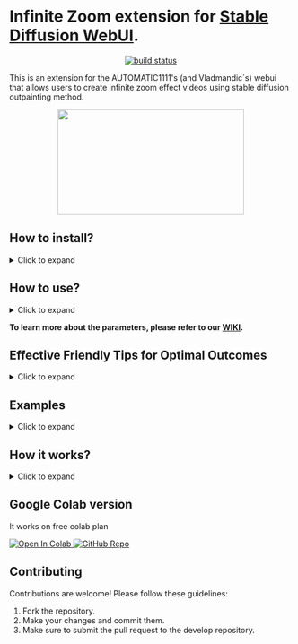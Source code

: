 # Infinite Zoom extension for  [Stable Diffusion WebUI](https://github.com/AUTOMATIC1111/stable-diffusion-webui/).  

<p align="center">     
    <a href="https://discord.gg/v2nHqSrWdW">
        <img src="https://img.shields.io/discord/1095469311830806630?color=blue&label=discord&logo=discord&logoColor=white" alt="build status">
    </a>
</p>

This is an extension for the AUTOMATIC1111's (and Vladmandic´s) webui that allows users to create infinite zoom effect videos using stable diffusion outpainting method. 
<p align="center">
   <img src="https://user-images.githubusercontent.com/62482657/233385585-82d7157e-1438-4cf8-b805-220d96bbbe31.gif" width="332" height="188" />
</p>

## How to install?
<details>
  <summary> Click to expand </summary>
  
1. Open [Stable Diffusion WebUI](https://github.com/AUTOMATIC1111/stable-diffusion-webui/).

2. Go to the `Extensions tab` > `Install from URL`.

3. Enter `https://github.com/v8hid/infinite-zoom-automatic1111-webui.git` for the URL and leave the second field empty and wait for it to be installed.
> <img width="587" alt="Screenshot" src="https://user-images.githubusercontent.com/62482657/231554653-16484c48-582e-489d-8191-bafc4cccbd3b.png">

4. Go to the Installed tab and press Apply, wait for installation, and restart.

> <img width="616" alt="Screenshot" src="https://user-images.githubusercontent.com/62482657/231554793-4a54ae94-51d2-408e-9908-2eed73cde9c0.png">

5. Wait for the Stable Diffusion WebUI to restart and now you can try the Infinite Zoom extension.

</details>

## How to use?

<details>
  <summary> Click to expand </summary>
  
 1. Click on the Infinite Zoom tab <img width="1431" alt="Screenshot 2023-04-12 at 10 14 50 PM" src="https://user-images.githubusercontent.com/62482657/231571341-92767f0d-af36-4b94-8ba9-c40a63c209ba.png">
 
 2. Modify the parameters as you wish and click Generate video, the video will appear as soon as it generates
 
 </details>
 
**To learn more about the parameters, please refer to our [WIKI](https://github.com/v8hid/infinite-zoom-automatic1111-webui/wiki).**
 ## Effective Friendly Tips for Optimal Outcomes
 
<details>
  <summary> Click to expand </summary>
  
* You're only as good as your model, so level up with an <ins>Inpainting model</ins> for killer results.

* Heads up: Setting <ins>Mask Blur</ins> parameter above 0 will give you results that look like they've been hit by the ugly stick.

* Just between us - don't forget to **uncheck** <ins> Apply color correction to img2img results to match original colors</ins> in the Stable Diffusion tab of the WebUI settings. You don't want your results looking like a bad Instagram filter.

</details>

## Examples

<details>
  <summary> Click to expand </summary>



https://user-images.githubusercontent.com/62482657/232369614-e112d17a-db12-47b2-9795-5be4037fa9fe.mp4


https://user-images.githubusercontent.com/62482657/231573289-2db85c57-540d-4c7d-859f-3c3ddfcd2c8a.mp4


https://user-images.githubusercontent.com/62482657/231574588-3196beda-7237-407f-bc76-eae10599b5eb.mp4


https://user-images.githubusercontent.com/62482657/231574839-9d3aab52-7a87-4658-88d0-46b8dd7f4b60.mp4

 </details>

## How it works?
<details>
  <summary> Click to expand </summary>
  
To start, let's break down the workflow of the extension into three main steps:

- **Step 1: Choose an image to start with**
The program either generates an initial image using the first prompt you provide or you can upload your own image in the `custom initial image` field. This initial image will be the basis for the outpainting process.

- **Step 2: Generate outpaint steps**
Once you have your initial image, the program will start generating outpaint steps. The number of outpaint steps is determined by the `Total Outpaint Steps` input. In each outpaint step, the program makes the initial image smaller in the center of the canvas and generates a new image in the empty space that is created. This process is repeated for each outpaint step until the desired number is reached.

- **Step 3: Create a gradual zoom effect**
After all outpaint steps have been generated, the program creates an interpolation between each outpaint step to create a gradual zoom effect. The number of frames created between each outpaint step is determined by the `Zoom Speed` parameter and the `Frames per second` parameter.

Number of frames for each outpaint step = `Zoom Speed` $\times$ `Frames per second`

Length of each outpaint step in second = `Number of frames` $\div$ `Frames per second` 

 </details>
 
## Google Colab version
It works on free colab plan

<a target="_blank" href="https://colab.research.google.com/github/v8hid/infinite-zoom-stable-diffusion/blob/main/infinite_zoom_gradio.ipynb">
  <img src="https://colab.research.google.com/assets/colab-badge.svg" alt="Open In Colab"/>
</a>
<a target="_blank" href="https://github.com/v8hid/infinite-zoom-stable-diffusion">
  <img src="https://img.shields.io/static/v1?label=github&message=repository&color=blue&style=flat&logo=github&logoColor=white" alt="GitHub Repo"/>
</a>

## Contributing

Contributions are welcome! Please follow these guidelines:

  1. Fork the repository.
  2. Make your changes and commit them.
  3. Make sure to submit the pull request to the develop repository.
